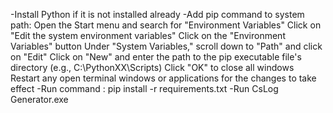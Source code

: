 -Install Python if it is not installed already
-Add pip command to system path:
	Open the Start menu and search for "Environment Variables"
	Click on "Edit the system environment variables"
	Click on the "Environment Variables" button
	Under "System Variables," scroll down to "Path" and click on "Edit"
	Click on "New" and enter the path to the pip executable file's directory (e.g., C:\PythonXX\Scripts)
	Click "OK" to close all windows
	Restart any open terminal windows or applications for the changes to take effect
-Run command : pip install -r requirements.txt
-Run CsLog Generator.exe